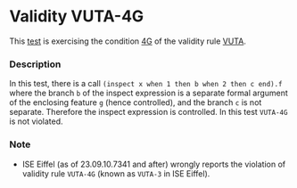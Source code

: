 # Validity VUTA-4G

This [test](.) is exercising the condition [4G](../Readme.md) of the validity rule [VUTA](../../vuta/Readme.md).

### Description

In this test, there is a call `(inspect x when 1 then b when 2 then c end).f` where the branch `b` of the inspect expression is a separate formal argument of the enclosing feature `g` (hence controlled), and the branch `c` is not separate. Therefore the inspect expression is controlled. In this test `VUTA-4G` is not violated.

### Note

* ISE Eiffel (as of 23.09.10.7341 and after) wrongly reports the violation of validity rule `VUTA-4G` (known as `VUTA-3` in ISE Eiffel).
